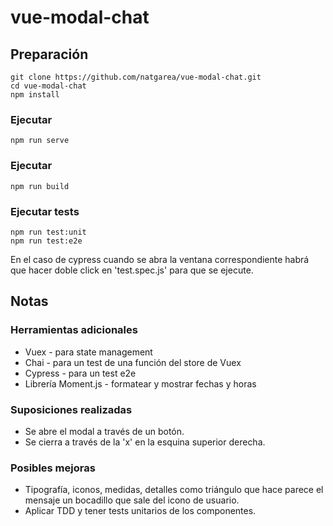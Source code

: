 # vue-modal-chat

## Preparación
```
git clone https://github.com/natgarea/vue-modal-chat.git
cd vue-modal-chat
npm install
```

### Ejecutar
```
npm run serve
```

### Ejecutar
```
npm run build
```

### Ejecutar tests
```
npm run test:unit
npm run test:e2e
```
En el caso de cypress cuando se abra la ventana correspondiente habrá que hacer doble click en 'test.spec.js' para que se ejecute.

## Notas

### Herramientas adicionales
- Vuex - para state management
- Chai - para un test de una función del store de Vuex
- Cypress - para un test e2e
- Librería Moment.js - formatear y mostrar fechas y horas

### Suposiciones realizadas
- Se abre el modal a través de un botón.
- Se cierra a través de la 'x' en la esquina superior derecha.

### Posibles mejoras
- Tipografía, iconos, medidas, detalles como triángulo que hace parece el mensaje un bocadillo que sale del icono de usuario.
- Aplicar TDD y tener tests unitarios de los componentes.